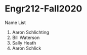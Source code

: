 # Engr212-Fall2020

Name List
1. Aaron Schlichting
2. Bill Waterson
3. Sally Heath
4. Aaron Schlick
